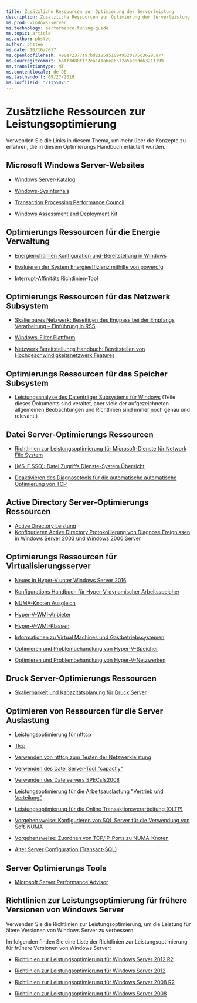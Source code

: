 ```yaml
---
title: Zusätzliche Ressourcen zur Optimierung der Serverleistung
description: Zusätzliche Ressourcen zur Optimierung der Serverleistung
ms.prod: windows-server
ms.technology: performance-tuning-guide
ms.topic: article
ms.author: phstee
author: phstee
ms.date: 10/16/2017
ms.openlocfilehash: 498e72377197bd2185a518949520275c36295a77
ms.sourcegitcommit: 6aff3d88ff22ea141a6ea6572a5ad8dd6321f199
ms.translationtype: MT
ms.contentlocale: de-DE
ms.lasthandoff: 09/27/2019
ms.locfileid: "71355075"
---
```

# <a name="additional-performance-tuning-resources"></a>Zusätzliche Ressourcen zur Leistungsoptimierung

Verwenden Sie die Links in diesem Thema, um mehr über die Konzepte zu erfahren, die in diesem Optimierungs Handbuch erläutert wurden.

## <a name="microsoft-windows-server-websites"></a>Microsoft Windows Server-Websites
-   [Windows Server-Katalog](http://www.windowsservercatalog.com/)

-   [Windows-Sysinternals](https://technet.microsoft.com/sysinternals/default.aspx)

-   [Transaction Processing Performance Council](http://www.tpc.org/)

-   [Windows Assessment and Deployment Kit](https://developer.microsoft.com/en-us/windows/hardware/windows-assessment-deployment-kit)

## <a name="power-management-tuning-resources"></a>Optimierungs Ressourcen für die Energie Verwaltung

-   [Energierichtlinien Konfiguration und-Bereitstellung in Windows](https://msdn.microsoft.com/library/windows/hardware/mt422910.aspx)

-   [Evaluieren der System Energieeffizienz mithilfe von powercfg](https://technet.microsoft.com/library/cc748940.aspx)

-   [Interrupt-Affinitäts Richtlinien-Tool](https://support.microsoft.com/en-us/kb/252867)

## <a name="networking-subsystem-tuning-resources"></a>Optimierungs Ressourcen für das Netzwerk Subsystem

-   [Skalierbares Netzwerk: Beseitigen des Engpass bei der Empfangs Verarbeitung – Einführung in RSS](https://download.microsoft.com/download/5/D/6/5D6EAF2B-7DDF-476B-93DC-7CF0072878E6/NDIS_RSS.doc)

-   [Windows-Filter Plattform](https://msdn.microsoft.com/windows/hardware/gg463267.aspx)

-   [Netzwerk Bereitstellungs Handbuch: Bereitstellen von Hochgeschwindigkeitsnetzwerk Features](https://technet.microsoft.com/library/gg162681.aspx)

## <a name="storage-subsystem-tuning-resources"></a>Optimierungs Ressourcen für das Speicher Subsystem

-   [Leistungsanalyse des Datenträger Subsystems für Windows](https://download.microsoft.com/download/e/b/a/eba1050f-a31d-436b-9281-92cdfeae4b45/subsys_perf.doc) (Teile dieses Dokuments sind veraltet, aber viele der aufgezeichneten allgemeinen Beobachtungen und Richtlinien sind immer noch genau und relevant.)

## <a name="file-server-tuning-resources"></a>Datei Server-Optimierungs Ressourcen

-   [Richtlinien zur Leistungsoptimierung für Microsoft-Dienste für Network File System](https://technet.microsoft.com/library/bb463205.aspx)

-   [\[MS-F SSO\]: Datei Zugriffs Dienste-System Übersicht](https://download.microsoft.com/download/5/0/1/501ED102-E53F-4CE0-AA6B-B0F93629DDC6/Windows/%5bMS-FSSO%5d.pdf)

-   [Deaktivieren des Diagnosetools für die automatische automatische Optimierung von TCP](https://support.microsoft.com/kb/967475)

## <a name="active-directory-server-tuning-resources"></a>Active Directory Server-Optimierungs Ressourcen
-   [Active Directory Leistung](https://msdn.microsoft.com/library/windows/hardware/dn567654(v=vs.85).aspx)
-   [Konfigurieren Active Directory Protokollierung von Diagnose Ereignissen in Windows Server 2003 und Windows 2000 Server](https://support.microsoft.com/kb/314980)

## <a name="virtualization-server-tuning-resources"></a>Optimierungs Ressourcen für Virtualisierungsserver

-   [Neues in Hyper-V unter Windows Server 2016](https://technet.microsoft.com/windows-server-docs/compute/hyper-v/what-s-new-in-hyper-v-on-windows)

-   [Konfigurations Handbuch für Hyper-V-dynamischer Arbeitsspeicher](https://technet.microsoft.com/library/ff817651.aspx)

-   [NUMA-Knoten Ausgleich](http://blogs.technet.com/b/winserverperformance/archive/2009/12/10/numa-node-balancing.aspx)

-   [Hyper-V-WMI-Anbieter](https://msdn2.microsoft.com/library/cc136992(VS.85).aspx)

-   [Hyper-V-WMI-Klassen](https://msdn.microsoft.com/library/cc136986(VS.85).aspx)

-   [Informationen zu Virtual Machines und Gastbetriebssystemen](https://technet.microsoft.com/library/cc794868(v=ws.10))

-   [Optimieren und Problembehandlung von Hyper-V-Speicher](http://blogs.msdn.com/b/microsoft_press/archive/2013/07/24/new-book-optimizing-and-troubleshooting-hyper-v-storage.aspx)

-   [Optimieren und Problembehandlung von Hyper-V-Netzwerken](http://blogs.msdn.com/b/microsoft_press/archive/2013/07/12/rtm-d-today-optimizing-and-troubleshooting-hyper-v-networking.aspx)

## <a name="print-server-tuning-resources"></a>Druck Server-Optimierungs Ressourcen

-   [Skalierbarkeit und Kapazitätsplanung für Druck Server](https://technet.microsoft.com/library/dn554243.aspx)

## <a name="server-workload-tuning-resources"></a>Optimieren von Ressourcen für die Server Auslastung

-   [Leistungsoptimierung für ntttcp](https://msdn.microsoft.com/library/windows/hardware/dn567663(v=vs.85).aspx)

-   [Ttcp](http://en.wikipedia.org/wiki/Ttcp)

-   [Verwenden von ntttcp zum Testen der Netzwerkleistung](https://msdn.microsoft.com/windows/hardware/gg463264.aspx)

-   [Verwenden des Datei Server-Tool "capactiy"](https://msdn.microsoft.com/library/windows/hardware/dn567658(v=vs.85).aspx)

-   [Verwenden des Dateiservers SPECsfs2008](https://msdn.microsoft.com/library/windows/hardware/dn567653(v=vs.85).aspx)

-   [Leistungsoptimierung für die Arbeitsauslastung "Vertrieb und Verteilung"](https://msdn.microsoft.com/library/windows/hardware/dn567646(v=vs.85).aspx)

-   [Leistungsoptimierung für die Online Transaktionsverarbeitung (OLTP)](https://msdn.microsoft.com/library/windows/hardware/dn567642(v=vs.85).aspx)

-   [Vorgehensweise: Konfigurieren von SQL Server für die Verwendung von Soft-NUMA](https://go.microsoft.com/fwlink/?LinkId=98292)

-   [Vorgehensweise: Zuordnen von TCP/IP-Ports zu NUMA-Knoten](https://go.microsoft.com/fwlink/?LinkId=98293)

-   [Alter Server Configuration (Transact-SQL)](https://msdn.microsoft.com/library/ee210585.aspx)


## <a name="server-tuning-tools"></a>Server Optimierungs Tools

-   [Microsoft Server Performance Advisor](https://msdn.microsoft.com/library/windows/hardware/dn481522(v=vs.85).aspx)

## <a name="performance-tuning-guidelines-for-previous-versions-of-windows-server"></a>Richtlinien zur Leistungsoptimierung für frühere Versionen von Windows Server


Verwenden Sie die Richtlinien zur Leistungsoptimierung, um die Leistung für ältere Versionen von Windows Server zu verbessern.

Im folgenden finden Sie eine Liste der Richtlinien zur Leistungsoptimierung für frühere Versionen von Windows Server:

-   [Richtlinien zur Leistungsoptimierung für Windows Server 2012 R2](https://www.microsoft.com/download/details.aspx?id=51960)

-   [Richtlinien zur Leistungsoptimierung für Windows Server 2012](https://download.microsoft.com/download/0/0/B/00BE76AF-D340-4759-8ECD-C80BC53B6231/performance-tuning-guidelines-windows-server-2012.docx)

-   [Richtlinien zur Leistungsoptimierung für Windows Server 2008 R2](https://download.microsoft.com/download/6/B/2/6B2EBD3A-302E-4553-AC00-9885BBF31E21/Perf-tun-srv-R2.docx)

-   [Richtlinien zur Leistungsoptimierung für Windows Server 2008](https://download.microsoft.com/download/9/c/5/9c5b2167-8017-4bae-9fde-d599bac8184a/Perf-tun-srv.docx)
